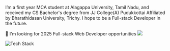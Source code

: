 I’m a first year MCA   student at Alagappa University, Tamil Nadu, and received my CS Bachelor's degree from JJ College(A) Pudukkottai Affiliated by Bharathidasan University, Trichy. I hope to be a Full-stack Developer in the future.

🤔 I'm looking for 2025 Full-stack Web Developer opportunities
  <img src="https://skillicons.dev/icons?i=html,css,js,java,py,c,cpp,nodejs,mysql,mongodb,react,django,selenium,git,,linux,github,,aws" style="max-width: 100%;">

<img src="https://skillicons.dev/icons?i=js,ts,react,html,css,nextjs,nodejs,gql,postgres,git&perline=5" alt="Tech Stack" /> 


<!---
Manikandan0328/Manikandan0328 is a ✨ special ✨ repository because its `README.md` (this file) appears on your GitHub profile.
You can click the Preview link to take a look at your changes.
--->
